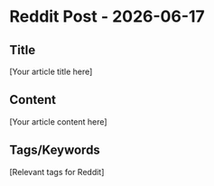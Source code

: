 # Reddit Post - 2026-06-17

## Title
[Your article title here]

## Content
[Your article content here]

## Tags/Keywords
[Relevant tags for Reddit]
